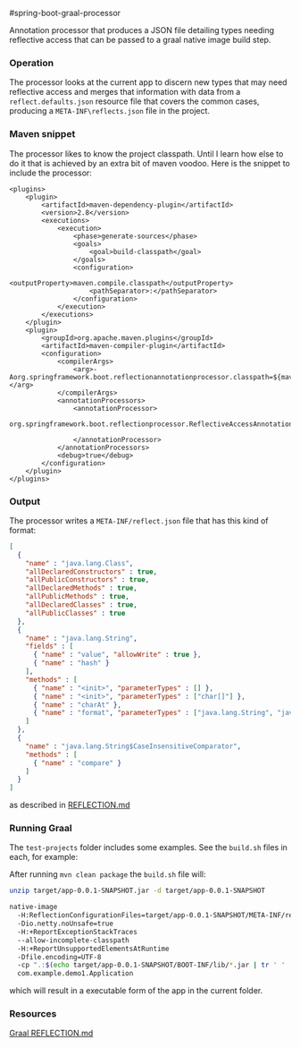 #spring-boot-graal-processor

Annotation processor that produces a JSON file detailing types needing reflective access that can be passed to a graal native image build step.

### Operation

The processor looks at the current app to discern new types that may need reflective access and merges that information with data from a `reflect.defaults.json` resource file that covers the common cases, producing a `META-INF\reflects.json` file in the project.


### Maven snippet

The processor likes to know the project classpath. Until I learn how else to do it that is achieved by an extra bit of maven voodoo. Here is the snippet to include the processor:

```maven
<plugins>
	<plugin>
		<artifactId>maven-dependency-plugin</artifactId>
		<version>2.8</version>
		<executions>
			<execution>
				<phase>generate-sources</phase>
				<goals>
					<goal>build-classpath</goal>
				</goals>
				<configuration>
					<outputProperty>maven.compile.classpath</outputProperty>
					<pathSeparator>:</pathSeparator>
				</configuration>
			</execution>
		</executions>
	</plugin>
	<plugin>
		<groupId>org.apache.maven.plugins</groupId>
		<artifactId>maven-compiler-plugin</artifactId>
		<configuration>
			<compilerArgs>
				<arg>-Aorg.springframework.boot.reflectionannotationprocessor.classpath=${maven.compile.classpath}</arg>
			</compilerArgs>
			<annotationProcessors>
				<annotationProcessor>
					org.springframework.boot.reflectionprocessor.ReflectiveAccessAnnotationProcessor

				</annotationProcessor>
			</annotationProcessors>
			<debug>true</debug>
		</configuration>
	</plugin>
</plugins>
```

### Output

The processor writes a `META-INF/reflect.json` file that has this kind of format:

```json
[
  {
    "name" : "java.lang.Class",
    "allDeclaredConstructors" : true,
    "allPublicConstructors" : true,
    "allDeclaredMethods" : true,
    "allPublicMethods" : true,
    "allDeclaredClasses" : true,
    "allPublicClasses" : true
  },
  {
    "name" : "java.lang.String",
    "fields" : [
      { "name" : "value", "allowWrite" : true },
      { "name" : "hash" }
    ],
    "methods" : [
      { "name" : "<init>", "parameterTypes" : [] },
      { "name" : "<init>", "parameterTypes" : ["char[]"] },
      { "name" : "charAt" },
      { "name" : "format", "parameterTypes" : ["java.lang.String", "java.lang.Object[]"] }
    ]
  },
  {
    "name" : "java.lang.String$CaseInsensitiveComparator",
    "methods" : [
      { "name" : "compare" }
    ]
  }
]
```
as described in [REFLECTION.md](https://github.com/oracle/graal/blob/master/substratevm/REFLECTION.md)

### Running Graal

The `test-projects` folder includes some examples. See the `build.sh` files in each, for example:

After running `mvn clean package` the `build.sh` file will:

```bash
unzip target/app-0.0.1-SNAPSHOT.jar -d target/app-0.0.1-SNAPSHOT

native-image
  -H:ReflectionConfigurationFiles=target/app-0.0.1-SNAPSHOT/META-INF/reflect.json 
  -Dio.netty.noUnsafe=true
  -H:+ReportExceptionStackTraces 
  --allow-incomplete-classpath
  -H:+ReportUnsupportedElementsAtRuntime
  -Dfile.encoding=UTF-8 
  -cp ".:$(echo target/app-0.0.1-SNAPSHOT/BOOT-INF/lib/*.jar | tr ' ' ':')":target/app-0.0.1-SNAPSHOT/BOOT-INF/classes
  com.example.demo1.Application
```
which will result in a executable form of the app in the current folder.



### Resources

[Graal REFLECTION.md](https://github.com/oracle/graal/blob/master/substratevm/REFLECTION.md)